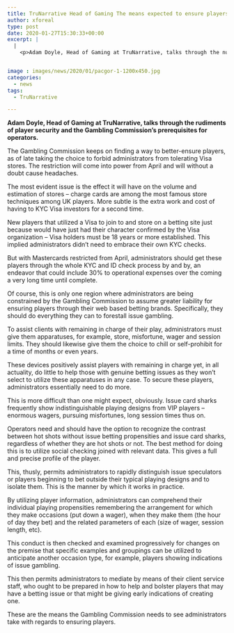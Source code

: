 ```yaml
---
title: TruNarrative Head of Gaming The means expected to ensure players
author: xforeal 
type: post
date: 2020-01-27T15:30:33+00:00
excerpt: |
  |
    <p>Adam Doyle, Head of Gaming at TruNarrative, talks through the nuts and bolts of player security and the Gambling Commission&#8217;s prerequisites for operators </p>


image : images/news/2020/01/pacgor-1-1200x450.jpg
categories:
  - news
tags:
  - TruNarrative

---
```

**Adam Doyle, Head of Gaming at TruNarrative, talks through the rudiments of player security and the Gambling Commission’s prerequisites for operators.**

The Gambling Commission keeps on finding a way to better-ensure players, as of late taking the choice to forbid administrators from tolerating Visa stores. The restriction will come into power from April and will without a doubt cause headaches.

The most evident issue is the effect it will have on the volume and estimation of stores – charge cards are among the most famous store techniques among UK players. More subtle is the extra work and cost of having to KYC Visa investors for a second time.

New players that utilized a Visa to join to and store on a betting site just because would have just had their character confirmed by the Visa organization – Visa holders must be 18 years or more established. This implied administrators didn’t need to embrace their own KYC checks.

But with Mastercards restricted from April, administrators should get these players through the whole KYC and ID check process by and by, an endeavor that could include 30% to operational expenses over the coming a very long time until complete.

Of course, this is only one region where administrators are being constrained by the Gambling Commission to assume greater liability for ensuring players through their web based betting brands. Specifically, they should do everything they can to forestall issue gambling.

To assist clients with remaining in charge of their play, administrators must give them apparatuses, for example, store, misfortune, wager and session limits. They should likewise give them the choice to chill or self-prohibit for a time of months or even years.

These devices positively assist players with remaining in charge yet, in all actuality, do little to help those with genuine betting issues as they won’t select to utilize these apparatuses in any case. To secure these players, administrators essentially need to do more.

This is more difficult than one might expect, obviously. Issue card sharks frequently show indistinguishable playing designs from VIP players – enormous wagers, pursuing misfortunes, long session times thus on.

Operators need and should have the option to recognize the contrast between hot shots without issue betting propensities and issue card sharks, regardless of whether they are hot shots or not. The best method for doing this is to utilize social checking joined with relevant data. This gives a full and precise profile of the player.

This, thusly, permits administrators to rapidly distinguish issue speculators or players beginning to bet outside their typical playing designs and to isolate them. This is the manner by which it works in practice.

By utilizing player information, administrators can comprehend their individual playing propensities remembering the arrangement for which they make occasions (put down a wager), when they make them (the hour of day they bet) and the related parameters of each (size of wager, session length, etc).

This conduct is then checked and examined progressively for changes on the premise that specific examples and groupings can be utilized to anticipate another occasion type, for example, players showing indications of issue gambling.

This then permits administrators to mediate by means of their client service staff, who ought to be prepared in how to help and bolster players that may have a betting issue or that might be giving early indications of creating one.

These are the means the Gambling Commission needs to see administrators take with regards to ensuring players.